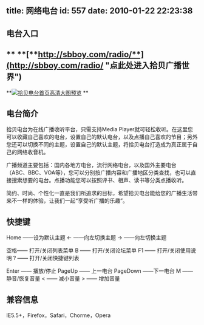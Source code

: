 title: 网络电台
id: 557
date: 2010-01-22 22:23:38
---

## 电台入口

## ** **[**http://sbboy.com/radio/**](http://sbboy.com/radio/ "点此处进入拾贝广播世界")

**[![拾贝电台首页高清大图预览](http://img.kainy.cn/201001/pictures/radio_medium.jpg "radio")](http://img.kainy.cn/201001/pictures/radio.jpg)
**

## 电台简介

拾贝电台为在线广播收听平台，只需支持Media  Player就可轻松收听。在这里您可以收藏自己喜欢的电台，设置自己的默认电台，以及点播自己喜欢的节目；另外您还可以切换不同的主题，设置自己的默认主题，将拾贝电台打造成为真正属于自己的网络收音机。

广播频道主要包括：国内各地方电台，流行网络电台，以及国外主要电台（ABC、BBC、VOA等），您可以分别按广播内容和广播地区分类查找，也可以直接搜索想要的电台。点播功能您可以按照评书、相声、读书等分类点播收听。

简约、时尚、个性化一直是我们所追求的目标，希望拾贝电台能给您的广播生活带来不一样的体验，让我们一起“享受听广播的乐趣”。
<div id="shortcuts">

## 快捷键

Home ——设为默认主题
← ——向左切换主题
→ ——向左切换主题

空格—— 打开/关闭列表菜单
B —— 打开/关闭论坛菜单
F1 —— 打开/关闭使用说明
? ——  打开/关闭快捷键列表

Enter —— 播放/停止
PageUp —— 上一电台
PageDown ——下一电台
M —— 静音/恢复音量
&lt;  —— 减小音量
&gt; —— 增加音量

</div>
<div id="compatibility">

## 兼容信息

IE5.5+，Firefox，Safari，Chorme，Opera

</div>